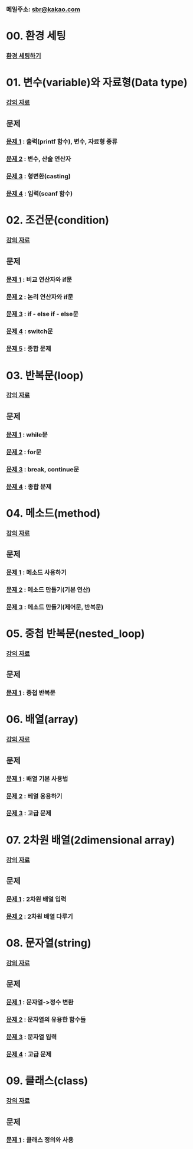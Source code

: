 ### 메일주소: sbr@kakao.com

# 00. 환경 세팅
### [환경 세팅하기](00_setting/README.md)

# 01. 변수(variable)와 자료형(Data type)

### [강의 자료](01_variable/README.md)

## 문제
### [문제 1](01_variable/variable_quiz/quiz01) : 출력(printf 함수), 변수, 자료형 종류
### [문제 2](01_variable/variable_quiz/quiz02) : 변수, 산술 연산자
### [문제 3](01_variable/variable_quiz/quiz03) : 형변환(casting)
### [문제 4](01_variable/variable_quiz/quiz04) : 입력(scanf 함수)


# 02. 조건문(condition)

### [강의 자료](02_condition/README.md)

## 문제
### [문제 1](02_condition/condition_quiz/quiz01) : 비교 연산자와 if문
### [문제 2](02_condition/condition_quiz/quiz02) : 논리 연산자와 if문
### [문제 3](02_condition/condition_quiz/quiz03) : if - else if - else문
### [문제 4](02_condition/condition_quiz/quiz04) : switch문
### [문제 5](02_condition/condition_quiz/quiz05) : 종합 문제

# 03. 반복문(loop)

### [강의 자료](03_loop/README.md)

## 문제
### [문제 1](03_loop/loop_quiz/quiz01) : while문
### [문제 2](03_loop/loop_quiz/quiz02) : for문
### [문제 3](03_loop/loop_quiz/quiz03) : break, continue문
### [문제 4](03_loop/loop_quiz/quiz04) : 종합 문제

# 04. 메소드(method)

### [강의 자료](04_method/README.md)

## 문제
### [문제 1](04_method/method_quiz/quiz01) : 메소드 사용하기
### [문제 2](04_method/method_quiz/quiz02) : 메소드 만들기(기본 연산)
### [문제 3](04_method/method_quiz/quiz03) : 메소드 만들기(제어문, 반복문)

# 05. 중첩 반복문(nested_loop)

### [강의 자료](05_nested_loop/README.md)

## 문제
### [문제 1](05_nested_loop/nested_loop_quiz/quiz01) : 중첩 반복문

# 06. 배열(array)

### [강의 자료](06_array/README.md)

## 문제
### [문제 1](06_array/array_quiz/quiz01) : 배열 기본 사용법
### [문제 2](06_array/array_quiz/quiz02) : 베열 응용하기
### [문제 3](06_array/array_quiz/quiz03) : 고급 문제

# 07. 2차원 배열(2dimensional array)

### [강의 자료](07_two_d_array/README.md)

## 문제
### [문제 1](07_two_d_array/two_d_array_quiz/quiz01) : 2차원 배열 입력
### [문제 2](07_two_d_array/two_d_array_quiz/quiz02) : 2차원 배열 다루기

# 08. 문자열(string)

### [강의 자료](08_string/README.md)

## 문제
### [문제 1](08_string/string_quiz/quiz01) : 문자열->정수 변환
### [문제 2](08_string/string_quiz/quiz02) : 문자열의 유용한 함수들
### [문제 3](08_string/string_quiz/quiz03) : 문자열 입력
### [문제 4](08_string/string_quiz/quiz04) : 고급 문제

# 09. 클래스(class)

### [강의 자료](09_class/README.md)

## 문제
### [문제 1](09_class/class_quiz/quiz01) : 클래스 정의와 사용